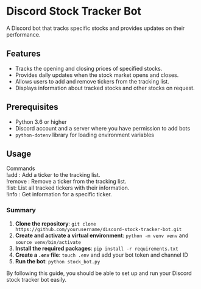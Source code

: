 # Discord Stock Tracker Bot

A Discord bot that tracks specific stocks and provides updates on their performance.

## Features

- Tracks the opening and closing prices of specified stocks.
- Provides daily updates when the stock market opens and closes.
- Allows users to add and remove tickers from the tracking list.
- Displays information about tracked stocks and other stocks on request.

## Prerequisites

- Python 3.6 or higher
- Discord account and a server where you have permission to add bots
- `python-dotenv` library for loading environment variables

## Usage
Commands<br>
!add <TICKER>: Add a ticker to the tracking list.<br>
!remove <TICKER>: Remove a ticker from the tracking list.<br>
!list: List all tracked tickers with their information.<br>
!info <TICKER>: Get information for a specific ticker.<br>



### Summary

1. **Clone the repository**: `git clone https://github.com/yourusername/discord-stock-tracker-bot.git`
2. **Create and activate a virtual environment**: `python -m venv venv` and `source venv/bin/activate`
3. **Install the required packages**: `pip install -r requirements.txt`
4. **Create a `.env` file**: `touch .env` and add your bot token and channel ID
5. **Run the bot**: `python stock_bot.py`

By following this guide, you should be able to set up and run your Discord stock tracker bot easily.
